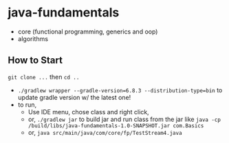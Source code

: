 # java-fundamentals

- core (functional programming, generics and oop)
- algorithms

## How to Start

`git clone ...` then `cd ..`

- `./gradlew wrapper --gradle-version=6.8.3 --distribution-type=bin` to update gradle version w/ the latest one!
- to run,
    - Use IDE menu, chose class and right click,
    - or, `./gradlew jar` to build jar and 
      run class from the jar like `java -cp /build/libs/java-fundamentals-1.0-SNAPSHOT.jar com.Basics`
    - or, `java src/main/java/com/core/fp/TestStream4.java`

